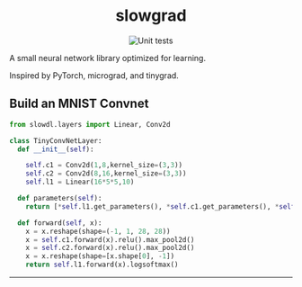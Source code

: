<h1 align="center">
  slowgrad
 </h1>
<p align="center">
    <img src="https://github.com/dpstart/slowgrad/workflows/Unit%20tests/badge.svg" alt="Unit tests" />
</p>

A small neural network library optimized for learning.

Inspired by PyTorch, micrograd, and tinygrad.

## Build an MNIST Convnet

```python
from slowdl.layers import Linear, Conv2d

class TinyConvNetLayer:
  def __init__(self):

    self.c1 = Conv2d(1,8,kernel_size=(3,3))
    self.c2 = Conv2d(8,16,kernel_size=(3,3))
    self.l1 = Linear(16*5*5,10)

  def parameters(self):
    return [*self.l1.get_parameters(), *self.c1.get_parameters(), *self.c2.get_parameters()]

  def forward(self, x):
    x = x.reshape(shape=(-1, 1, 28, 28))
    x = self.c1.forward(x).relu().max_pool2d()
    x = self.c2.forward(x).relu().max_pool2d()
    x = x.reshape(shape=[x.shape[0], -1])
    return self.l1.forward(x).logsoftmax()
```

--------------------------------------------------------------------
